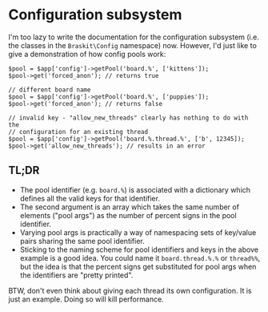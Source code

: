 # Configuration subsystem

I'm too lazy to write the documentation for the configuration subsystem (i.e.
the classes in the `Braskit\Config` namespace) now. However, I'd just like to
give a demonstration of how config pools work:

    $pool = $app['config']->getPool('board.%', ['kittens']);
    $pool->get('forced_anon'); // returns true

    // different board name
    $pool = $app['config']->getPool('board.%', ['puppies']);
    $pool->get('forced_anon'); // returns false

    // invalid key - "allow_new_threads" clearly has nothing to do with the
    // configuration for an existing thread 
    $pool = $app['config']->getPool('board.%.thread.%', ['b', 12345]);
    $pool->get('allow_new_threads'); // results in an error

## TL;DR

* The pool identifier (e.g. `board.%`) is associated with a dictionary which
  defines all the valid keys for that identifier.
* The second argument is an array which takes the same number of elements ("pool
  args") as the number of percent signs in the pool identifier.
* Varying pool args is practically a way of namespacing sets of key/value pairs
  sharing the same pool identifier.
* Sticking to the naming scheme for pool identifiers and keys in the above
  example is a good idea. You could name it `board.thread.%.%` or `thread%%`,
  but the idea is that the percent signs get substituted for pool args when the
  identifiers are "pretty printed".

BTW, don't even think about giving each thread its own configuration. It is just
an example. Doing so will kill performance.
